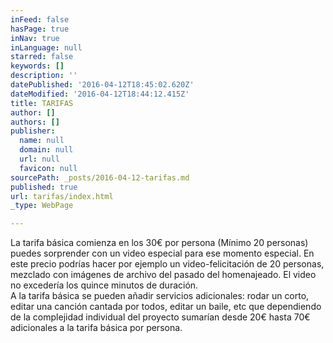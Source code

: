 ```yaml
---
inFeed: false
hasPage: true
inNav: true
inLanguage: null
starred: false
keywords: []
description: ''
datePublished: '2016-04-12T18:45:02.620Z'
dateModified: '2016-04-12T18:44:12.415Z'
title: TARIFAS
author: []
authors: []
publisher:
  name: null
  domain: null
  url: null
  favicon: null
sourcePath: _posts/2016-04-12-tarifas.md
published: true
url: tarifas/index.html
_type: WebPage

---
```

La tarifa básica comienza en los 30€ por persona (Mínimo 20 personas) puedes sorprender con un video especial para ese momento especial. En este precio podrías hacer por ejemplo un video-felicitación de 20 personas, mezclado con imágenes de archivo del pasado del homenajeado. El video no excedería los quince minutos de duración.   
A la tarifa básica se pueden añadir servicios adicionales: rodar un corto, editar una canción cantada por todos, editar un baile, etc que dependiendo de la complejidad individual del proyecto sumarían desde 20€ hasta 70€ adicionales a la tarifa básica por persona.